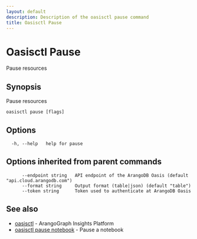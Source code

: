 ```yaml
---
layout: default
description: Description of the oasisctl pause command
title: Oasisctl Pause
---
```

# Oasisctl Pause

Pause resources

## Synopsis

Pause resources

```
oasisctl pause [flags]
```

## Options

```
  -h, --help   help for pause
```

## Options inherited from parent commands

```
      --endpoint string   API endpoint of the ArangoDB Oasis (default "api.cloud.arangodb.com")
      --format string     Output format (table|json) (default "table")
      --token string      Token used to authenticate at ArangoDB Oasis
```

## See also

* [oasisctl](oasisctl-options.html)	 - ArangoGraph Insights Platform
* [oasisctl pause notebook](oasisctl-pause-notebook.html)	 - Pause a notebook

